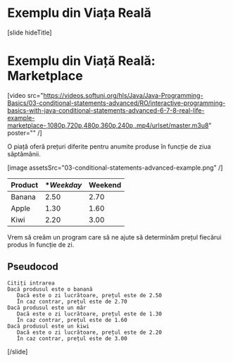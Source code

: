 # Exemplu din Viața Reală

[slide hideTitle]
# Exemplu din Viață Reală: Marketplace

[video src="https://videos.softuni.org/hls/Java/Java-Programming-Basics/03-conditional-statements-advanced/RO/interactive-programming-basics-with-java-conditional-statements-advanced-6-7-8-real-life-example-marketplace-,1080p,720p,480p,360p,240p,.mp4/urlset/master.m3u8" poster="" /]

O piață oferă prețuri diferite pentru anumite produse în funcție de ziua săptămânii.

[image assetsSrc="03-conditional-statements-advanced-example.png" /]

| **Product** | **Weekday* | **Weekend** | 
|---|---|---|
|Banana|2.50|2.70|
|Apple|1.30|1.60|
|Kiwi|2.20|3.00|

Vrem să creăm un program care să ne ajute să determinăm prețul fiecărui produs în funcție de zi.

## Pseudocod

```
Citiți intrarea
Dacă produsul este o banană
   Dacă este o zi lucrătoare, prețul este de 2.50
   În caz contrar, prețul este de 2.70
Dacă produsul este un măr
   Dacă este o zi lucrătoare, prețul este de 1.30
   În caz contrar, prețul este de 1.60
Dacă produsul este un kiwi
   Dacă este o zi lucrătoare, prețul este de 2.20
   În caz contrar, prețul este de 3.00
``` 
[/slide]

